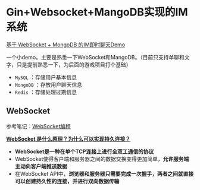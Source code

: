 # Gin+Websocket+MangoDB实现的IM系统

[基于 WebSocket + MongoDB 的IM即时聊天Demo](https://blog.csdn.net/weixin_45304503/article/details/121787022)

一个小demo。主要是熟悉一下WebSocket和MangoDB。（目前只支持单聊和文字，只是提前熟悉一下，为后面的游戏项目打个基础）

- `MySQL` ：存储用户基本信息
- `MongoDB` ：存放用户聊天信息
- `Redis` ：存储处理过期信息

## WebSocket

参考笔记：[WebSocket编程](https://www.qingbo1011.top/2022/04/25/Golang%E8%BF%9B%E9%98%B601%20%E7%BD%91%E7%BB%9C%E7%BC%96%E7%A8%8B/#websocket%E7%BC%96%E7%A8%8B)

**[WebSocket 是什么原理？为什么可以实现持久连接？](https://www.zhihu.com/question/20215561/answer/40316953)**

- **WebSocket是一种在单个TCP连接上进行全双工通信的协议**
- WebSocket使得客户端和服务器之间的数据交换变得更加简单，**允许服务端主动向客户端推送数据**
- 在WebSocket API中，**浏览器和服务器只需要完成一次握手，两者之间就直接可以创建持久性的连接，并进行双向数据传输**









